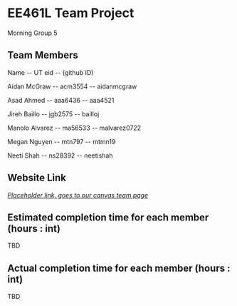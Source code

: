 # EE461L Team Project

Morning Group 5 
## Team Members
Name         -- UT eid  -- (github ID)

Aidan McGraw -- acm3554 -- aidanmcgraw

Asad Ahmed -- aaa6436 -- aaa4521

Jireh Baillo -- jgb2575 -- bailloj

Manolo Alvarez -- ma56533 -- malvarez0722

Megan Nguyen -- mtn797 -- mtmn19

Neeti Shah -- ns28392 -- neetishah




## Website Link

[*Placeholder link, goes to our canvas team page*](https://utexas.instructure.com/groups/312991)


## Estimated completion time for each member (hours : int)

TBD

## Actual completion time for each member (hours : int)

TBD
